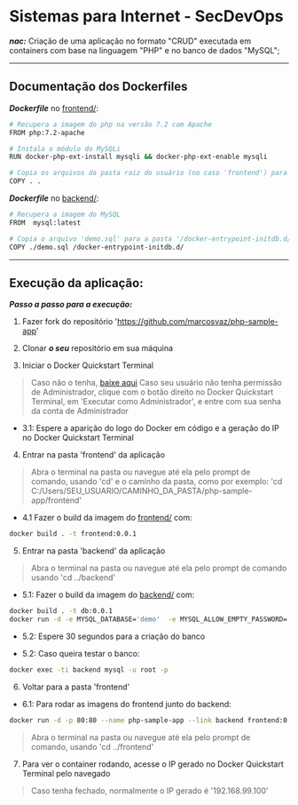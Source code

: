 # Sistemas para Internet - SecDevOps

***nac:*** Criação de uma aplicação no formato "CRUD" executada em containers com base na linguagem "PHP" e no banco de dados "MySQL";

---

## Documentação dos Dockerfiles

***Dockerfile*** no [frontend/](https://github.com/marcosvaz/php-sample-app/tree/master/frontend):
```sh
# Recupera a imagem do php na versão 7.2 com Apache
FROM php:7.2-apache

# Instala o módulo do MySQLi
RUN docker-php-ext-install mysqli && docker-php-ext-enable mysqli

# Copia os arquivos da pasta raiz do usuário (no caso 'frontend') para a pasta raiz do servidor
COPY . .
```

***Dockerfile*** no [backend/](https://github.com/marcosvaz/php-sample-app/tree/master/backend):
```sh
# Recupera a imagem do MySQL
FROM  mysql:latest

# Copia o arquivo 'demo.sql' para a pasta '/docker-entrypoint-initdb.d/', para poder rodar o banco
COPY ./demo.sql /docker-entrypoint-initdb.d/
```

---

## Execução da aplicação:

***Passo a passo para a execução:***

1. Fazer fork do repositório 'https://github.com/marcosvaz/php-sample-app'

2. Clonar ***o seu*** repositório em sua máquina

3. Iniciar o Docker Quickstart Terminal
> Caso não o tenha, [baixe aqui](https://download.docker.com/win/stable/DockerToolbox.exe)
> Caso seu usuário não tenha permissão de Administrador, clique com o botão direito no Docker Quickstart Terminal, em 'Executar como Administrador', e entre com sua senha da conta de Administrador

* 3.1: Espere a aparição do logo do Docker em código e a geração do IP no Docker Quickstart Terminal

4. Entrar na pasta 'frontend' da aplicação
> Abra o terminal na pasta ou navegue até ela pelo prompt de comando, usando 'cd' e o caminho da pasta, como por exemplo: 'cd C:/Users/SEU_USUARIO/CAMINHO_DA_PASTA/php-sample-app/frontend'

* 4.1 Fazer o build da imagem do [frontend/](https://github.com/marcosvaz/php-sample-app/tree/master/frontend) com:
```sh
docker build . -t frontend:0.0.1
```

5. Entrar na pasta 'backend' da aplicação
> Abra o terminal na pasta ou navegue até ela pelo prompt de comando usando 'cd ../backend'

* 5.1: Fazer o build da imagem do [backend/](https://github.com/marcosvaz/php-sample-app/tree/master/backend) com:
```sh
docker build . -t db:0.0.1
docker run -d -e MYSQL_DATABASE='demo'  -e MYSQL_ALLOW_EMPTY_PASSWORD='yes' --name backend db:0.0.1
```
* 5.2: Espere 30 segundos para a criação do banco

* 5.2: Caso queira testar o banco:
```sh
docker exec -ti backend mysql -u root -p
```

6. Voltar para a pasta 'frontend'

* 6.1: Para rodar as imagens do frontend junto do backend:
```sh
docker run -d -p 80:80 --name php-sample-app --link backend frontend:0.0.1
```
> Abra o terminal na pasta ou navegue até ela pelo prompt de comando, usando 'cd ../frontend'

7. Para ver o container rodando, acesse o IP gerado no Docker Quickstart Terminal pelo navegado
> Caso tenha fechado, normalmente o IP gerado é '192.168.99.100'
